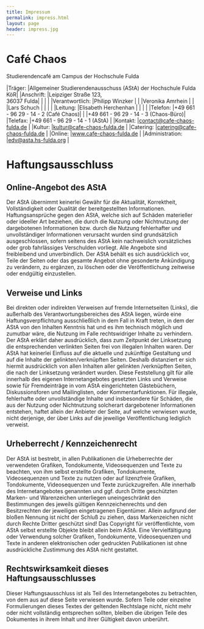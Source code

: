 ```yaml
---
title: Impressum
permalink: impress.html
layout: page
header: impress.jpg
---
```


# Café Chaos

<!-- <a href="http://cafe-chaos-fulda.de/wp-content/uploads/imported/logo_cc_schwarz.png"><img class="alignright wp-image-2582" src="http://cafe-chaos-fulda.de/wp-content/uploads/imported/logo_cc_schwarz-300x148.png" alt="logo_cc_schwarz" width="500" height="247" /></a> -->


Studierendencafé am Campus der Hochschule Fulda

|Träger:         |Allgemeiner Studierendenausschuss (AStA) der Hochschule Fulda KöR|
|Anschrift:      |Leipziger Straße 123, <br>36037 Fulda|
|                |                                     |
|Verantwortlich: |Philipp Winzker                      |
|                |Veronika Amrhein                     |
|                |Lars Schuch                          |
|                |                                     |
|Leitung:        |Elisabeth Herchenhan                 |
|                |                                     |
|Telefon:        |+49 661 - 96 29 - 14 - 2 (Café Chaos)|
|                |+49 661 - 96 29 - 14 - 3 (Chaos-Büro)|
|Telefax:        |+49 661 - 96 29 - 14 - 1 (AStA)      |
|Kontakt:        |contact@cafe-chaos-fulda.de          |
|Kultur:         |kultur@cafe-chaos-fulda.de           |
|Catering:       |catering@cafe-chaos-fulda.de         |
|Online:         |www.cafe-chaos-fulda.de              |
|Administration: |edv@asta.hs-fulda.org                |


# Haftungsausschluss

## Online-Angebot des AStA
Der AStA übernimmt keinerlei Gewähr für die Aktualität, Korrektheit, Vollständigkeit oder Qualität der bereitgestellten Informationen. Haftungsansprüche gegen den AStA, welche sich auf Schäden materieller oder ideeller Art beziehen, die durch die Nutzung oder Nichtnutzung der dargebotenen Informationen bzw. durch die Nutzung fehlerhafter und unvollständiger Informationen verursacht wurden sind grundsätzlich ausgeschlossen, sofern seitens des AStA kein nachweislich vorsätzliches oder grob fahrlässiges Verschulden vorliegt. Alle Angebote sind freibleibend und unverbindlich. Der AStA behält es sich ausdrücklich vor, Teile der Seiten oder das gesamte Angebot ohne gesonderte Ankündigung zu verändern, zu ergänzen, zu löschen oder die Veröffentlichung zeitweise oder endgültig einzustellen.

## Verweise und Links
Bei direkten oder indirekten Verweisen auf fremde Internetseiten (Links), die außerhalb des Verantwortungsbereiches des AStA liegen, würde eine Haftungsverpflichtung ausschließlich in dem Fall in Kraft treten, in dem der AStA von den Inhalten Kenntnis hat und es ihm technisch möglich und zumutbar wäre, die Nutzung im Falle rechtswidriger Inhalte zu verhindern. Der AStA erklärt daher ausdrücklich, dass zum Zeitpunkt der Linksetzung die entsprechenden verlinkten Seiten frei von illegalen Inhalten waren. Der AStA hat keinerlei Einfluss auf die aktuelle und zukünftige Gestaltung und auf die Inhalte der gelinkten/verknüpften Seiten. Deshalb distanziert er sich hiermit ausdrücklich von allen Inhalten aller gelinkten /verknüpften Seiten, die nach der Linksetzung verändert wurden. Diese Feststellung gilt für alle innerhalb des eigenen Internetangebotes gesetzten Links und Verweise sowie für Fremdeinträge in vom AStA eingerichteten Gästebüchern, Diskussionsforen und Mailinglisten, oder Kommentarfunktionen. Für illegale, fehlerhafte oder unvollständige Inhalte und insbesondere für Schäden, die aus der Nutzung oder Nichtnutzung solcherart dargebotener Informationen entstehen, haftet allein der Anbieter der Seite, auf welche verwiesen wurde, nicht derjenige, der über Links auf die jeweilige Veröffentlichung lediglich verweist.

## Urheberrecht / Kennzeichenrecht
Der AStA ist bestrebt, in allen Publikationen die Urheberrechte der verwendeten Grafiken, Tondokumente, Videosequenzen und Texte zu beachten, von ihm selbst erstellte Grafiken, Tondokumente, Videosequenzen und Texte zu nutzen oder auf lizenzfreie Grafiken, Tondokumente, Videosequenzen und Texte zurückzugreifen. Alle innerhalb des Internetangebotes genannten und ggf. durch Dritte geschützten Marken- und Warenzeichen unterliegen uneingeschränkt den Bestimmungen des jeweils gültigen Kennzeichenrechts und den Besitzrechten der jeweiligen eingetragenen Eigentümer. Allein aufgrund der bloßen Nennung ist nicht der Schluß zu ziehen, dass Markenzeichen nicht durch Rechte Dritter geschützt sind! Das Copyright für veröffentlichte, vom AStA selbst erstellte Objekte bleibt allein beim AStA. Eine Vervielfältigung oder Verwendung solcher Grafiken, Tondokumente, Videosequenzen und Texte in anderen elektronischen oder gedruckten Publikationen ist ohne ausdrückliche Zustimmung des AStA nicht gestattet.

## Rechtswirksamkeit dieses Haftungsausschlusses
Dieser Haftungsausschluss ist als Teil des Internetangebotes zu betrachten, von dem aus auf diese Seite verwiesen wurde. Sofern Teile oder einzelne Formulierungen dieses Textes der geltenden Rechtslage nicht, nicht mehr oder nicht vollständig entsprechen sollten, bleiben die übrigen Teile des Dokumentes in ihrem Inhalt und ihrer Gültigkeit davon unberührt.

